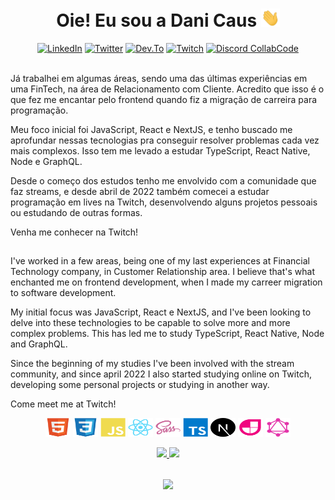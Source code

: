 <h1 align="center"> Oie! Eu sou a Dani Caus <img src="https://raw.githubusercontent.com/ABSphreak/ABSphreak/master/gifs/Hi.gif" width="30"> </h1> 

<div id="social" align="center">
  <a href="https://www.linkedin.com/in/danielacaus/" target="_blank" data-description="LinkedIn" data-react-icon="BsLinkedin" data-color="#0a66c2"><img src="https://img.shields.io/badge/-LinkedIn-%230077B5?style=for-the-badge&logo=linkedin&logoColor=white" alt="LinkedIn" target="_blank"></a>
  <a href="https://www.twitter/danicaus" target="_blank" data-description="Twitter" data-react-icon="BsTwitter" data-color="#1d9bf0"><img src="https://img.shields.io/badge/-Twitter-%230077B5?style=for-the-badge&logo=twitter&logoColor=white" alt="Twitter" target="_blank"></a>
  <a href="https://dev.to/danicaus" target="_blank" data-description="Dev.To" data-react-icon="FaDev" data-color="#000000"><img src="https://img.shields.io/badge/-DevTo-%230077B5?style=for-the-badge&logo=dev.to&logoColor=white&labelColor=black&color=black" alt="Dev.To" target="_blank"></a>
  <a href="https://www.twitch.tv/danicaus/" target="_blank" data-description="Twitch" data-react-icon="BsTwitch" data-color="#772ce8"><img src="https://img.shields.io/badge/-Twitch-%230077B5?style=for-the-badge&logo=twitch&logoColor=white&labelColor=blueviolet&color=blueviolet" alt="Twitch" target="_blank"></a>
  <a href="https://discord.gg/tspvp2DDc9" target="_blank" data-description="Discord" data-react-icon="FaDiscord" data-color="#5661f5"><img src="https://img.shields.io/badge/-Discord CollabCode-%230077B5?style=for-the-badge&logo=discord&logoColor=white&labelColor=blueviolet&color=blueviolet" alt="Discord CollabCode" target="_blank"></a>
</div>

<br>

<div id="portuguese_profile">
  <p>Já trabalhei em algumas áreas, sendo uma das últimas experiências em uma FinTech, na área de Relacionamento com Cliente. Acredito que isso é o que fez me encantar pelo frontend quando fiz a migração de carreira para programação.</p>
  <p>Meu foco inicial foi JavaScript, React e NextJS, e tenho buscado me aprofundar nessas tecnologias pra conseguir resolver problemas cada vez mais complexos. Isso tem me levado a estudar TypeScript, React Native, Node e GraphQL.</p>
  <p>Desde o começo dos estudos tenho me envolvido com a comunidade que faz streams, e desde abril de 2022 também comecei a estudar programação em lives na Twitch, desenvolvendo alguns projetos pessoais ou estudando de outras formas.</p>
  <p>Venha me conhecer na Twitch!</p>
</div>

##

<div id="english_profile">
  <p>I've worked in a few areas, being one of my last experiences at Financial Technology company, in Customer Relationship area. I believe that's what enchanted me on frontend development, when I made my carreer migration to software development.</p>
  <p>My initial focus was JavaScript, React e NextJS, and I've been looking to delve into these technologies to be capable to solve more and more complex problems. This has led me to study TypeScript, React Native, Node and GraphQL.</p>
  <p>Since the beginning of my studies I've been involved with the stream community, and since april 2022 I also started studying online on Twitch, developing some personal projects or studying in another way.</p>
  <p>Come meet me at Twitch!</p>
</div>

<div align="center">
  <img align="center" alt="HTML" title="HTML 5" height="30" width="40" src="https://raw.githubusercontent.com/devicons/devicon/master/icons/html5/html5-original.svg">
  <img align="center" alt="CSS" title="CSS 3" height="30" width="40" src="https://raw.githubusercontent.com/devicons/devicon/master/icons/css3/css3-original.svg">
  <img align="center" alt="JavaScript" title="JavaScript" height="30" width="40" src="https://raw.githubusercontent.com/devicons/devicon/master/icons/javascript/javascript-plain.svg">
  <img align="center" alt="React" title="React" height="30" width="40" src="https://raw.githubusercontent.com/devicons/devicon/master/icons/react/react-original.svg">
  <img align="center" alt="Sass" title="Sass" height="30" width="40" src="https://raw.githubusercontent.com/devicons/devicon/master/icons/sass/sass-original.svg">
  <img align="center" alt="TypeScript" title="TypeScript" height="30" width="40" src="https://raw.githubusercontent.com/devicons/devicon/master/icons/typescript/typescript-plain.svg">
  <img align="center" alt="Next" title="Next" height="30" width="40" src="https://raw.githubusercontent.com/devicons/devicon/master/icons/nextjs/nextjs-original.svg">
  <img align="center" alt="JamStack" title="JamStack" height="30" width="40" src="https://raw.githubusercontent.com/devicons/devicon/master/icons/jamstack/jamstack-original.svg">
  <img align="center" alt="Graphql" title="GraphQL" height="30" width="40" src="https://raw.githubusercontent.com/devicons/devicon/master/icons/graphql/graphql-plain.svg">
</div>

<br>

<div align="center">
  
  <a href="https://github.com/danicaus" onmouseover="this.style.textDecoration='none'">
    <img height="180em" src="https://github-readme-stats.vercel.app/api?username=danicaus&show_icons=true&theme=omni&include_all_commits=true&count_private=true" />
    <img height="180em" src="https://github-readme-stats.vercel.app/api/top-langs/?username=danicaus&layout=compact&langs_count=7&theme=omni" />
  </a>
  
  ##
  
  <img align="center" src="https://github.com/danicaus/danicaus/blob/output/github-contribution-grid-snake.svg" />
  
</div> 
